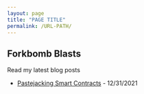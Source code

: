 ```yaml
---
layout: page
title: "PAGE TITLE"
permalink: /URL-PATH/
---
```


## Forkbomb Blasts

Read my latest blog posts

- [Pastejacking Smart Contracts](https://forkbomb.io/blog/pastejacking) - 12/31/2021
